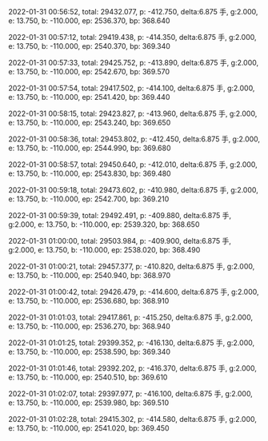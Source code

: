 2022-01-31 00:56:52, total: 29432.077, p: -412.750, delta:6.875 手, g:2.000, e: 13.750, b: -110.000, ep: 2536.370, bp: 368.640

2022-01-31 00:57:12, total: 29419.438, p: -414.350, delta:6.875 手, g:2.000, e: 13.750, b: -110.000, ep: 2540.370, bp: 369.340

2022-01-31 00:57:33, total: 29425.752, p: -413.890, delta:6.875 手, g:2.000, e: 13.750, b: -110.000, ep: 2542.670, bp: 369.570

2022-01-31 00:57:54, total: 29417.502, p: -414.100, delta:6.875 手, g:2.000, e: 13.750, b: -110.000, ep: 2541.420, bp: 369.440

2022-01-31 00:58:15, total: 29423.827, p: -413.960, delta:6.875 手, g:2.000, e: 13.750, b: -110.000, ep: 2543.240, bp: 369.650

2022-01-31 00:58:36, total: 29453.802, p: -412.450, delta:6.875 手, g:2.000, e: 13.750, b: -110.000, ep: 2544.990, bp: 369.680

2022-01-31 00:58:57, total: 29450.640, p: -412.010, delta:6.875 手, g:2.000, e: 13.750, b: -110.000, ep: 2543.830, bp: 369.480

2022-01-31 00:59:18, total: 29473.602, p: -410.980, delta:6.875 手, g:2.000, e: 13.750, b: -110.000, ep: 2542.700, bp: 369.210

2022-01-31 00:59:39, total: 29492.491, p: -409.880, delta:6.875 手, g:2.000, e: 13.750, b: -110.000, ep: 2539.320, bp: 368.650

2022-01-31 01:00:00, total: 29503.984, p: -409.900, delta:6.875 手, g:2.000, e: 13.750, b: -110.000, ep: 2538.020, bp: 368.490

2022-01-31 01:00:21, total: 29457.377, p: -410.820, delta:6.875 手, g:2.000, e: 13.750, b: -110.000, ep: 2540.940, bp: 368.970

2022-01-31 01:00:42, total: 29426.479, p: -414.600, delta:6.875 手, g:2.000, e: 13.750, b: -110.000, ep: 2536.680, bp: 368.910

2022-01-31 01:01:03, total: 29417.861, p: -415.250, delta:6.875 手, g:2.000, e: 13.750, b: -110.000, ep: 2536.270, bp: 368.940

2022-01-31 01:01:25, total: 29399.352, p: -416.130, delta:6.875 手, g:2.000, e: 13.750, b: -110.000, ep: 2538.590, bp: 369.340

2022-01-31 01:01:46, total: 29392.202, p: -416.370, delta:6.875 手, g:2.000, e: 13.750, b: -110.000, ep: 2540.510, bp: 369.610

2022-01-31 01:02:07, total: 29397.977, p: -416.100, delta:6.875 手, g:2.000, e: 13.750, b: -110.000, ep: 2539.980, bp: 369.510

2022-01-31 01:02:28, total: 29415.302, p: -414.580, delta:6.875 手, g:2.000, e: 13.750, b: -110.000, ep: 2541.020, bp: 369.450